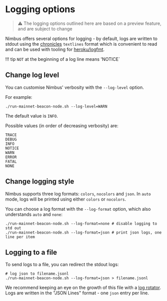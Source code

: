 # Logging options

> :warning: The logging options outlined here are based on a preview feature, and are subject to change

Nimbus offers several options for logging - by default, logs are written to stdout using the [chronicles](https://github.com/status-im/nim-chronicles#introduction) `textlines` format which is convenient to read and can be used with tooling for [heroku/logfmt](https://brandur.org/logfmt).

!!! tip
    `NOT` at the beginning of a log line means 'NOTICE`

## Change log level

You can customise Nimbus' verbosity with the `--log-level` option.

For example:

```
./run-mainnet-beacon-node.sh --log-level=WARN
```

The default value is `INFO`.

Possible values (in order of decreasing verbosity) are:

```
TRACE
DEBUG
INFO
NOTICE
WARN
ERROR
FATAL
NONE
```

## Change logging style

Nimbus supports three log formats: `colors`, `nocolors` and `json`. In `auto` mode, logs will be printed using either `colors` or `nocolors`.

You can choose a log format with the `--log-format` option, which also understands `auto` and `none`:

```
./run-mainnet-beacon-node.sh --log-format=none # disable logging to std out
./run-mainnet-beacon-node.sh --log-format=json # print json logs, one line per item
```

## Logging to a file

To send logs to a file, you can redirect the stdout logs:

```
# log json to filename.jsonl
./run-mainnet-beacon-node.sh --log-format=json > filename.jsonl
```

We recommend keeping an eye on the growth of this file with a [log rotator](./log-rotate.md). Logs are written in the "JSON Lines" format - one `json` entry per line.

